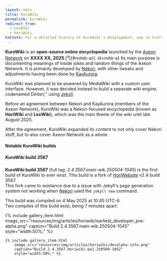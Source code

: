 ```yaml
---
layout: main
title: KuroWiki
permalink: KuroWiki
redirect_from:
  - LexWiki
  - HoriWiki
hatnote: For a detailed history of KuroWiki's development, see <a href="Development_of_KuroWiki">Development of KuroWiki</a>,
---
```


**KuroWiki** is an **open-source online encyclopedia** launched by the [Axeon Network](Axeon_Network) on **XXXX XX, 2025**.[<sup>a</sup>]{#noteb-a}{: id=note-a} Its main purpose is documenting meanings of inside jokes and random things of the Axeon Network. It is primarily developed by [Nekori](Nekori), with other tweaks and adjustments having been done by [KayAurora](KayAurora).

KuroWiki was planned to be powered by MediaWiki with a custom user interface. However, it was decided instead to build a separate wiki engine, codenamed *Deltari*," using [Jekyll](https://jekyllrb.com).

Before an agreement between Nekori and KayAurora (members of the Axeon Network), KuroWiki was a Nekori-focused encyclopedia (known as **HoriWiki** and **LexWiki**), which was the main theme of the wiki until late August 2025.

After the agreement, KuroWiki expanded its content to not only cover Nekori stuff, but to also cover Axeon Network as a whole.

#### Notable KuroWiki builds

##### KuroWiki build 3567

**KuroWiki build 3567** (full tag: *2.4.3567.main-wik.250504-1045*) is the first build of KuroWiki to ever exist. This build is a fork of [HoriWebsite](HoriWebsite) v2.4 build 3567.<br>This fork came to existance due to a issue with Jekyll's page generation system not working when [Nekori](Nekori) used the `jekyll new` command. 

This build was compiled on 4 May 2025 at 10:45 UTC-6.<br>Two compiles of this build exist, being 7 minutes apart.

<div class="wiki-gallery">
    {% include gallery_item.html 
        image_src="resources/img/articles/horiwiki/earliest_developer_pre-alpha.png" 
        caption="Build 2.4.3567.main-wik.250504-1045"
        style="width:50%;" %}

    {% include gallery_item.html 
        image_src="resources/img/articles/horiwiki/devalpha-info.png" 
        caption="Build 2.4.3567.horiwiki-pa1.250504-1052"
        style="width:50%;" %}
</div>
